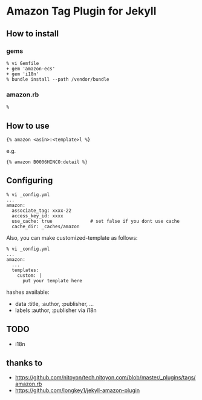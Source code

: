# Amazon Tag Plugin for Jekyll

## How to install
### gems

    % vi Gemfile
    + gem 'amazon-ecs'
    + gem 'i18n'
    % bundle install --path /vendor/bundle

### amazon.rb

    % 

## How to use

    {% amazon <asin>:<template>l %}

e.g.

    {% amazon B0006HINCO:detail %}

## Configuring

```
% vi _config.yml
...
amazon:
  associate_tag: xxxx-22
  access_key_id: xxxx
  use_cache: true              # set false if you dont use cache
  cache_dir: _caches/amazon
```

Also, you can make customized-template as follows:

```
% vi _config.yml
...
amazon:
  ...
  templates:
    custom: |
      put your template here
```

hashes available:

- data    :title, :author, :publisher, ...
- labels  :author, :publisher  via i18n


## TODO

- i18n

## thanks to

- https://github.com/nitoyon/tech.nitoyon.com/blob/master/_plugins/tags/amazon.rb
- https://github.com/longkey1/jekyll-amazon-plugin

